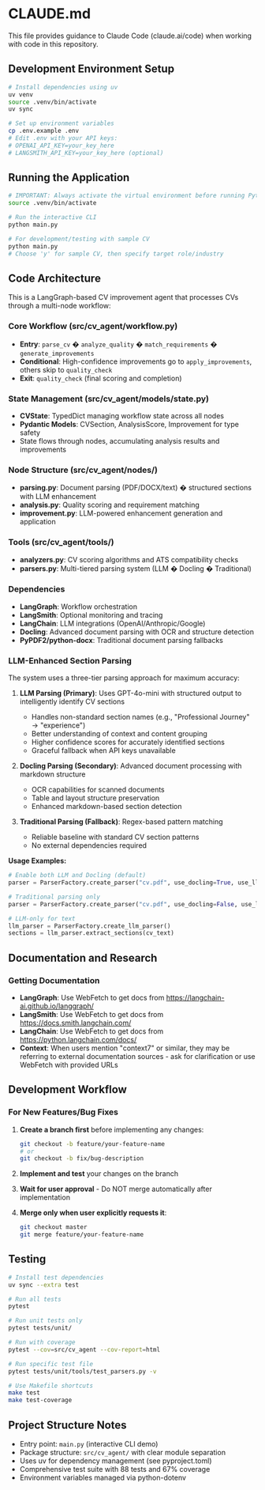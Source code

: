 # CLAUDE.md

This file provides guidance to Claude Code (claude.ai/code) when working with code in this repository.

## Development Environment Setup

```bash
# Install dependencies using uv
uv venv
source .venv/bin/activate 
uv sync

# Set up environment variables
cp .env.example .env
# Edit .env with your API keys:
# OPENAI_API_KEY=your_key_here
# LANGSMITH_API_KEY=your_key_here (optional)
```

## Running the Application

```bash
# IMPORTANT: Always activate the virtual environment before running Python code
source .venv/bin/activate

# Run the interactive CLI
python main.py

# For development/testing with sample CV
python main.py
# Choose 'y' for sample CV, then specify target role/industry
```

## Code Architecture

This is a LangGraph-based CV improvement agent that processes CVs through a multi-node workflow:

### Core Workflow (src/cv_agent/workflow.py)
- **Entry**: `parse_cv` � `analyze_quality` � `match_requirements` � `generate_improvements`
- **Conditional**: High-confidence improvements go to `apply_improvements`, others skip to `quality_check`
- **Exit**: `quality_check` (final scoring and completion)

### State Management (src/cv_agent/models/state.py)
- **CVState**: TypedDict managing workflow state across all nodes
- **Pydantic Models**: CVSection, AnalysisScore, Improvement for type safety
- State flows through nodes, accumulating analysis results and improvements

### Node Structure (src/cv_agent/nodes/)
- **parsing.py**: Document parsing (PDF/DOCX/text) � structured sections with LLM enhancement
- **analysis.py**: Quality scoring and requirement matching
- **improvement.py**: LLM-powered enhancement generation and application

### Tools (src/cv_agent/tools/)
- **analyzers.py**: CV scoring algorithms and ATS compatibility checks
- **parsers.py**: Multi-tiered parsing system (LLM � Docling � Traditional)

### Dependencies
- **LangGraph**: Workflow orchestration
- **LangSmith**: Optional monitoring and tracing  
- **LangChain**: LLM integrations (OpenAI/Anthropic/Google)
- **Docling**: Advanced document parsing with OCR and structure detection
- **PyPDF2/python-docx**: Traditional document parsing fallbacks

### LLM-Enhanced Section Parsing
The system uses a three-tier parsing approach for maximum accuracy:

1. **LLM Parsing (Primary)**: Uses GPT-4o-mini with structured output to intelligently identify CV sections
   - Handles non-standard section names (e.g., "Professional Journey" → "experience")  
   - Better understanding of context and content grouping
   - Higher confidence scores for accurately identified sections
   - Graceful fallback when API keys unavailable

2. **Docling Parsing (Secondary)**: Advanced document processing with markdown structure
   - OCR capabilities for scanned documents
   - Table and layout structure preservation
   - Enhanced markdown-based section detection

3. **Traditional Parsing (Fallback)**: Regex-based pattern matching
   - Reliable baseline with standard CV section patterns
   - No external dependencies required

**Usage Examples:**
```python
# Enable both LLM and Docling (default)
parser = ParserFactory.create_parser("cv.pdf", use_docling=True, use_llm=True)

# Traditional parsing only  
parser = ParserFactory.create_parser("cv.pdf", use_docling=False, use_llm=False)

# LLM-only for text
llm_parser = ParserFactory.create_llm_parser()
sections = llm_parser.extract_sections(cv_text)
```

## Documentation and Research

### Getting Documentation
- **LangGraph**: Use WebFetch to get docs from https://langchain-ai.github.io/langgraph/
- **LangSmith**: Use WebFetch to get docs from https://docs.smith.langchain.com/
- **LangChain**: Use WebFetch to get docs from https://python.langchain.com/docs/
- **Context**: When users mention "context7" or similar, they may be referring to external documentation sources - ask for clarification or use WebFetch with provided URLs

## Development Workflow

### For New Features/Bug Fixes

1. **Create a branch first** before implementing any changes:

   ```bash
   git checkout -b feature/your-feature-name
   # or
   git checkout -b fix/bug-description
   ```

2. **Implement and test** your changes on the branch

3. **Wait for user approval** - Do NOT merge automatically after implementation

4. **Merge only when user explicitly requests it**:

   ```bash
   git checkout master
   git merge feature/your-feature-name
   ```

## Testing

```bash
# Install test dependencies
uv sync --extra test

# Run all tests
pytest

# Run unit tests only
pytest tests/unit/

# Run with coverage
pytest --cov=src/cv_agent --cov-report=html

# Run specific test file
pytest tests/unit/tools/test_parsers.py -v

# Use Makefile shortcuts
make test
make test-coverage
```

## Project Structure Notes

- Entry point: `main.py` (interactive CLI demo)
- Package structure: `src/cv_agent/` with clear module separation
- Uses uv for dependency management (see pyproject.toml)
- Comprehensive test suite with 88 tests and 67% coverage
- Environment variables managed via python-dotenv
